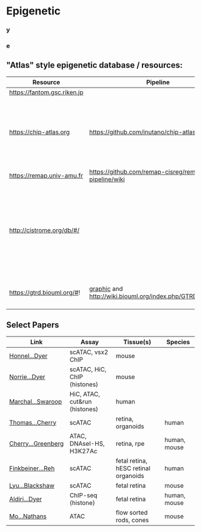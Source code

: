 # Epigenetic
###  y
###  e

## "Atlas" style epigenetic database / resources:

| Resource | Pipeline | Notes
| --------- | -------- | ------ 
| https://fantom.gsc.riken.jp  | | Fantom5 
| https://chip-atlas.org | https://github.com/inutano/chip-atlas/wiki | Highest sample n, No QC, doesn't use the input only in macs2 calling? 
| https://remap.univ-amu.fr | https://github.com/remap-cisreg/remap-pipeline/wiki | Extensive QC 
| http://cistrome.org/db/#/ |  | Hostile to 'outside' use - can't bulk pull metadata (?) and scare warnings about using the data
| https://gtrd.biouml.org/#! | [graphic](http://gtrd.biouml.org:8888/downloads/current/gtrdHub/hg38/pipelineDescription.html) and http://wiki.biouml.org/index.php/GTRD_Workflow | Uses a lot of peak callers, 

## Select Papers

| Link | Assay | Tissue(s) | Species 
| -----| ----- | ------ | -------
| [Honnel...Dyer](https://www.nature.com/articles/s41467-021-27924-y) | scATAC, vsx2 ChIP | mouse
| [Norrie...Dyer](https://www.sciencedirect.com/science/article/pii/S0896627319306865) | scATAC, HiC, ChIP (histones) | mouse
| [Marchal...Swaroop](https://www.nature.com/articles/s41467-022-33427-1) | HiC, ATAC, cut&run (histones) | human
| [Thomas...Cherry](https://www.cell.com/developmental-cell/fulltext/S1534-5807(22)00120-4) | scATAC | retina, organoids | human
| [Cherry...Greenberg](https://www.pnas.org/doi/full/10.1073/pnas.1922501117) | ATAC, DNAseI-HS, H3K27Ac | retina, rpe | human, mouse
| [Finkbeiner...Reh](https://www.sciencedirect.com/science/article/pii/S221112472101809X) | scATAC | fetal retina, hESC retinal organoids | human
| [Lyu...Blackshaw](https://www.cell.com/cell-reports/fulltext/S2211-1247(21)01473-X?) | scATAC | fetal retina | mouse
| [Aldiri...Dyer](https://www.cell.com/neuron/fulltext/S0896-6273(17)30348-3?) | ChIP-seq (histone) | fetal retina | human, mouse
| [Mo...Nathans](https://elifesciences.org/articles/11613#s4) | ATAC | flow sorted rods, cones | mouse
